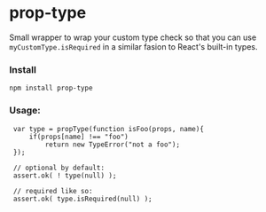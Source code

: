 # prop-type

Small wrapper to wrap your custom type check so that you can use `myCustomType.isRequired` in a similar fasion to React's built-in types.

### Install

    npm install prop-type

### Usage:
     
     var type = propType(function isFoo(props, name){  
         if(props[name] !== "foo")
             return new TypeError("not a foo");
     });

     // optional by default:
     assert.ok( ! type(null) );

     // required like so:
     assert.ok( type.isRequired(null) );
